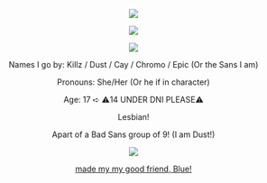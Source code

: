 <p align="center">
  <img src="https://64.media.tumblr.com/9961a204674f1c72e7af2725e336a066/fb1e3a3e2e7af7f4-f2/s640x960/589a7b0be0472a7c1eba1a4baa597477f7f3e175.pnj" />
</p>

<p align="center">
  <img src="https://64.media.tumblr.com/2df04c2091827b5e455adfc12d75f246/fb1e3a3e2e7af7f4-d7/s640x960/31b3e1a0399dd73be5575f521007ac209fc272b2.pnj" />
</p>


<p align="center">
  <img src="https://api.font-generator.com/preview/Mason/46/790000/none/Cay+%2F+Killz+%2F+Epic/e11750ddcdd27fd52b0e749f849c482e.png" />
</p>


<p align="center">
Names I go by: Killz / Dust / Cay / Chromo / Epic (Or the Sans I am)

<p align="center">
Pronouns: She/Her (Or he if in character)

<p align="center">
Age: 17 ➪ ⚠︎︎14 UNDER DNI PLEASE⚠︎︎

<p align="center">
Lesbian!

<p align="center">
Apart of a Bad Sans group of 9! (I am Dust!)
</p>

<p align="center">
  <img src="https://64.media.tumblr.com/a96517729232fd1e21bbc911a3e428c5/fb1e3a3e2e7af7f4-e6/s640x960/cb7e53250c0cf878d623293603cf005d5894c661.pnj" />
</p>

<p align="center">
  <a href="https://github.com/rottingvirus" target="_blank">made my my good friend, Blue!</a>
</p>




<!--
**KillerEpic/KILLEREPIC** is a ✨ _special_ ✨ repository because its `README.md` (this file) appears on your GitHub profile.

Here are some ideas to get you started:

- 🔭 I’m currently working on ...
- 🌱 I’m currently learning ...
- 👯 I’m looking to collaborate on ...
- 🤔 I’m looking for help with ...
- 💬 Ask me about ...
- 📫 How to reach me: ...
- 😄 Pronouns: ...
- ⚡ Fun fact: ...
-->
